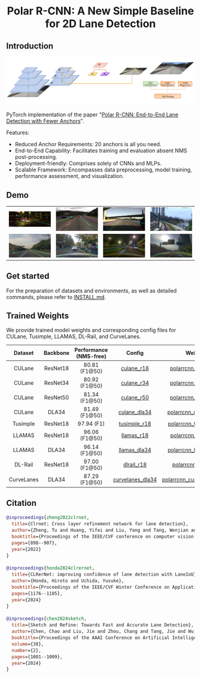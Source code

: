 <div align="center">

# Polar R-CNN: A New Simple Baseline for 2D Lane Detection

</div>


<!-- <!DOCTYPE html>
<html lang="zh">
<head>
    <meta charset="UTF-8">
    <meta name="viewport" content="width=device-width, initial-scale=1.0">
    <style>
        
    </style>
</head> -->

<link rel="stylesheet" href="styles.css">


## Introduction

<div align="center">
  <img src="resources/model-architecture.png" style="width: 100%, height: auto;"/>
</div>

PyTorch implementation of the paper "[Polar R-CNN: End-to-End Lane Detection with Fewer Anchors](https://arxiv.org/pdf/2411.01499)".

Features:
- Reduced Anchor Requirements: 20 anchors is all you need.
- End-to-End Capability: Facilitates training and evaluation absent NMS post-processing.
- Deployment-friendly: Comprises solely of CNNs and MLPs.
- Scalable Framework: Encompasses data preprocessing, model training, performance assessment, and visualization.


## Demo 


<table>
    <tr>
        <td><img src="resources/view_dataset/culane/pred.jpg" class=auto_img></td>
        <td><img src="resources/view_dataset/tusimple/pred.jpg" class=auto_img></td>
        <td><img src="resources/view_dataset/llamas/pred.jpg" class=auto_img></td>
        <td><img src="resources/view_dataset/dlrail/pred.jpg" class=auto_img></td>
    </tr>
    <tr>
        <td><img src="resources/view_dense/pred1.jpg" class=auto_img></td>
        <td><img src="resources/view_dense/pred2.jpg" class=auto_img></td>
        <td><img src="resources/view_dense/pred3.jpg" class=auto_img></td>
        <td><img src="resources/view_dense/pred4.jpg" class=auto_img></td>
    </tr>
</table>

## Get started
For the preparation of datasets and environments, as well as detailed commands, please refer to [INSTALL.md](./INSTALL.md).


## Trained Weights
We provide trained model weights and corresponding config files for CULane, Tusimple, LLAMAS, DL-Rail, and CurveLanes.

| Dataset    | Backbone | Performance (NMS-free) | Config | Weight-Link |
| :--------: | :------: | :-----------: | :----: | :---------: |
| CULane     | ResNet18 |    80.81 (F1@50)       | [culane_r18](Config/polarrcnn_culane_r18.py) | [polarrcnn_culane_r18.pth](https://github.com/ShqWW/PolarRCNN/releases/download/v0.0/polarrcnn_culane_r18.pth) |
| CULane     | ResNet34 |    80.92 (F1@50)       | [culane_r34](Config/polarrcnn_culane_r34.py) | [polarrcnn_culane_r34.pth](https://github.com/ShqWW/PolarRCNN/releases/download/v0.0/polarrcnn_culane_r34.pth) |
| CULane     | ResNet50 |    81.34 (F1@50)       | [culane_r50](Config/polarrcnn_culane_r50.py) | [polarrcnn_culane_r50.pth](https://github.com/ShqWW/PolarRCNN/releases/download/v0.0/polarrcnn_culane_r50.pth) |
| CULane     | DLA34    |    81.49 (F1@50)       | [culane_dla34](Config/polarrcnn_culane_dla34.py) | [polarrcnn_culane_dla34.pth](https://github.com/ShqWW/PolarRCNN/releases/download/v0.0/polarrcnn_culane_dla34.pth) |
| Tusimple   | ResNet18 |    97.94 (F1)          | [tusimple_r18](Config/polarrcnn_tusimple_r18.py) | [polarrcnn_tusimple_r18.pth](https://github.com/ShqWW/PolarRCNN/releases/download/v0.0/polarrcnn_tusimple_r18.pth) |
| LLAMAS     | ResNet18 |    96.06 (F1@50)       | [llamas_r18](Config/polarrcnn_llamas_r18.py) | [polarrcnn_llamas_r18.pth](https://github.com/ShqWW/PolarRCNN/releases/download/v0.0/polarrcnn_llamas_r18.pth) |
| LLAMAS     | DLA34    |    96.14 (F1@50)       | [llamas_dla34](Config/polarrcnn_llamas_dla34.py) | [polarrcnn_llamas_dla34.pth](https://github.com/ShqWW/PolarRCNN/releases/download/v0.0/polarrcnn_llamas_dla34.pth) |
| DL-Rail    | ResNet18 |    97.00 (F1@50)       | [dlrail_r18](Config/polarrcnn_dlrail_r18.py) | [polarrcnn_dlrail_r18.pth](https://github.com/ShqWW/PolarRCNN/releases/download/v0.0/polarrcnn_dlrail_r18.pth) |
| CurveLanes | DLA34    |    87.29 (F1@50)       | [curvelanes_dla34](Config/polarrcnn_curvelanes_dla34.py) | [polarrcnn_curvelanes_dla34.pth](https://github.com/ShqWW/PolarRCNN/releases/download/v0.0/polarrcnn_curvelanes_dla34.pth) |


## Citation

```BibTeX
@inproceedings{zheng2022clrnet,
  title={Clrnet: Cross layer refinement network for lane detection},
  author={Zheng, Tu and Huang, Yifei and Liu, Yang and Tang, Wenjian and Yang, Zheng and Cai, Deng and He, Xiaofei},
  booktitle={Proceedings of the IEEE/CVF conference on computer vision and pattern recognition},
  pages={898--907},
  year={2022}
}

@inproceedings{honda2024clrernet,
  title={CLRerNet: improving confidence of lane detection with LaneIoU},
  author={Honda, Hiroto and Uchida, Yusuke},
  booktitle={Proceedings of the IEEE/CVF Winter Conference on Applications of Computer Vision},
  pages={1176--1185},
  year={2024}
}

@inproceedings{chen2024sketch,
  title={Sketch and Refine: Towards Fast and Accurate Lane Detection},
  author={Chen, Chao and Liu, Jie and Zhou, Chang and Tang, Jie and Wu, Gangshan},
  booktitle={Proceedings of the AAAI Conference on Artificial Intelligence},
  volume={38},
  number={2},
  pages={1001--1009},
  year={2024}
}
```

